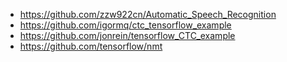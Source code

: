 - https://github.com/zzw922cn/Automatic_Speech_Recognition
- https://github.com/igormq/ctc_tensorflow_example
- https://github.com/jonrein/tensorflow_CTC_example
- https://github.com/tensorflow/nmt
